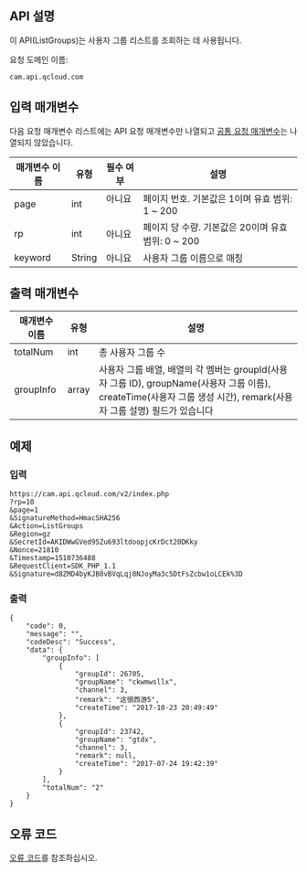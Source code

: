 ## API 설명

이 API(ListGroups)는 사용자 그룹 리스트를 조회하는 데 사용됩니다.

요청 도메인 이름:

```
cam.api.qcloud.com
```

## 입력 매개변수

다음 요청 매개변수 리스트에는 API 요청 매개변수만 나열되고 [공통 요청 매개변수](https://cloud.tencent.com/document/api/213/6976)는 나열되지 않았습니다.

| 매개변수 이름 | 유형   | 필수 여부 | 설명                                  |
| -------- | ------ | ---- | ------------------------------------- |
| page     | int    | 아니요   | 페이지 번호. 기본값은 1이며 유효 범위: 1 ~ 200         |
| rp       | int    | 아니요   | 페이지 당 수량. 기본값은 20이며 유효 범위: 0 ~ 200 |
| keyword  | String | 아니요   | 사용자 그룹 이름으로 매칭                      |

## 출력 매개변수

| 매개변수 이름  | 유형  | 설명                                                         |
| --------- | ----- | ------------------------------------------------------------ |
| totalNum  | int   | 총 사용자 그룹 수                                                   |
| groupInfo | array | 사용자 그룹 배열, 배열의 각 멤버는 groupId(사용자 그룹 ID), groupName(사용자 그룹 이름), createTime(사용자 그룹 생성 시간), remark(사용자 그룹 설명) 필드가 있습니다 |

## 예제

### 입력

```
https://cam.api.qcloud.com/v2/index.php
?rp=10
&page=1
&SignatureMethod=HmacSHA256
&Action=ListGroups
&Region=gz
&SecretId=AKIDWwGVed95Zu693ltdoopjcKrDct20DKky
&Nonce=21810
&Timestamp=1510736488
&RequestClient=SDK_PHP_1.1
&Signature=d8ZMD4byKJB0vBVqLqj0NJoyMa3c5DtFsZcbw1oLCEk%3D
```

### 출력

```
{
    "code": 0,
    "message": "",
    "codeDesc": "Success",
    "data": {
        "groupInfo": [
            {
                "groupId": 26705,
                "groupName": "ckwmwsllx",
                "channel": 3,
                "remark": "这很西游5",
                "createTime": "2017-10-23 20:49:49"
            },
            {
                "groupId": 23742,
                "groupName": "gtdx",
                "channel": 3,
                "remark": null,
                "createTime": "2017-07-24 19:42:39"
            }
        ],
        "totalNum": "2"
    }
}
```

## 오류 코드

[오류 코드](https://intl.cloud.tencent.com/document/product/598/13884)를 참조하십시오.
